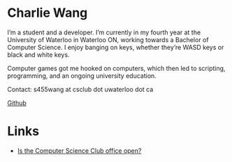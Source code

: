 # Charlie Wang

I’m a student and a developer. I’m currently in my fourth year at the University of Waterloo in Waterloo ON, working towards a Bachelor of Computer Science. I enjoy banging on keys, whether they’re WASD keys or black and white keys.

Computer games got me hooked on computers, which then led to scripting, programming, and an ongoing university education.

Contact: s455wang at csclub dot uwaterloo dot ca

[Github](https://github.com/gibstick)

# Links
- [Is the Computer Science Club office open?](http://csclub.uwaterloo.ca/~s455wang/office-status/)

